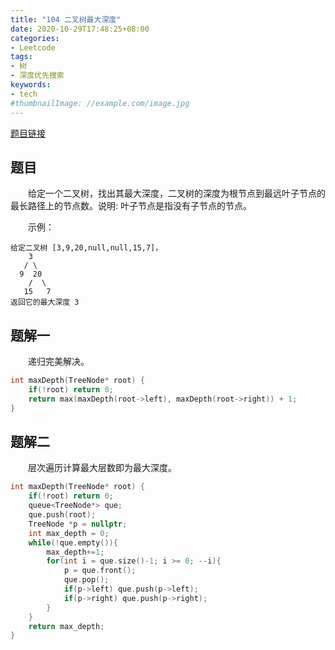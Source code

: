 ```yaml
---
title: "104 二叉树最大深度"
date: 2020-10-29T17:48:25+08:00
categories:
- Leetcode
tags:
- 树
- 深度优先搜索
keywords:
- tech
#thumbnailImage: //example.com/image.jpg
---
```

[题目链接](https://leetcode-cn.com/problems/maximum-depth-of-binary-tree/)
<!--more-->
## 题目
　　给定一个二叉树，找出其最大深度，二叉树的深度为根节点到最远叶子节点的最长路径上的节点数。说明: 叶子节点是指没有子节点的节点。

　　示例：
```
给定二叉树 [3,9,20,null,null,15,7]，
    3
   / \
  9  20
    /  \
   15   7
返回它的最大深度 3 
```

## 题解一
　　递归完美解决。

```cpp
int maxDepth(TreeNode* root) {
    if(!root) return 0;
    return max(maxDepth(root->left), maxDepth(root->right)) + 1;
}
```

## 题解二
　　层次遍历计算最大层数即为最大深度。

```cpp
int maxDepth(TreeNode* root) {
    if(!root) return 0;
    queue<TreeNode*> que;
    que.push(root);
    TreeNode *p = nullptr;
    int max_depth = 0;
    while(!que.empty()){
        max_depth+=1;
        for(int i = que.size()-1; i >= 0; --i){
            p = que.front();
            que.pop();
            if(p->left) que.push(p->left);
            if(p->right) que.push(p->right);
        }
    }
    return max_depth;
}
```